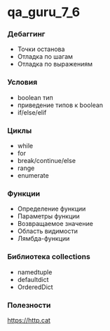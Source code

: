 # qa_guru_7_6

### Дебаггинг
* Точки останова
* Отладка по шагам
* Отладка по выражениям

### Условия
* boolean тип
* приведение типов к boolean
* if/else/elif

### Циклы
- while
- for
- break/continue/else
- range
- enumerate

### Функции
- Определение функции
- Параметры функции
- Возвращаемое значение
- Область видимости
- Лямбда-функции

### Библиотека collections
- namedtuple
- defaultdict
- OrderedDict

### Полезности
https://http.cat